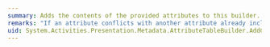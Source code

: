 ```yaml
---
summary: Adds the contents of the provided attributes to this builder.
remarks: "If an attribute conflicts with another attribute already included in the builder, the last attribute added replaces previous attributes.  \n  \n When building a large attribute table, use <xref:System.Activities.Presentation.Metadata.AttributeTableBuilder.AddCallback%2A> to defer the work of creating attributes until they are needed."
uid: System.Activities.Presentation.Metadata.AttributeTableBuilder.AddCustomAttributes*
---
```

